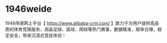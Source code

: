 # 1946weide
1946伟德网上平台【 https://www.alibaba-crm.com/ 】致力于为用户提供高品质的体育竞猜服务，涵盖足球、篮球、网球等热门赛事，数据精准，赔率合理，稳定安全，带来沉浸式竞技体验！
